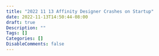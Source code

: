```yaml
---
title: "2022 11 13 Affinity Designer Crashes on Startup"
date: 2022-11-13T14:50:44-08:00
draft: true
Description: ""
Tags: []
Categories: []
DisableComments: false
---
```

